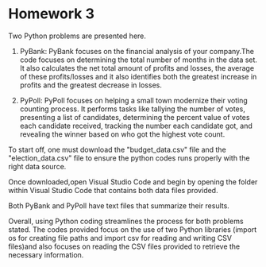 # Homework 3

Two Python problems are presented here.

1. PyBank:
PyBank focuses on the financial analysis of your company.The code focuses on determining the total number of months in the data set. It also calculates the net total amount of profits and losses, the average of these profits/losses and it also identifies both the greatest increase in profits and the greatest decrease in losses.

 
2. PyPoll:
PyPoll focuses on helping a small town modernize their voting counting process. It performs tasks like tallying the number of votes, presenting a list of candidates, determining the percent value of votes each candidate received, tracking the number each candidate got, and revealing the winner based on who got the highest vote count.

To start off, one must download the "budget_data.csv" file and the "election_data.csv" file to ensure the python codes runs properly with the right data source.

Once downloaded,open Visual Studio Code and begin by opening the folder within Visual Studio Code that contains both data files provided. 

Both PyBank and PyPoll have text files that summarize their results.

Overall, using Python coding streamlines the process for both problems stated. The codes provided focus on the use of two Python libraries (import os for creating file paths and import csv for reading and writing CSV files)and also focuses on reading the CSV files provided to retrieve the necessary information.